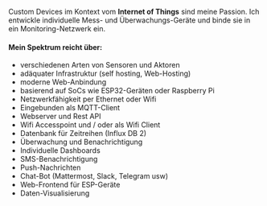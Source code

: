 Custom Devices im Kontext vom **Internet of Things** sind meine Passion.
Ich entwickle individuelle Mess- und Überwachungs-Geräte und binde sie in ein Monitoring-Netzwerk ein.

#### Mein Spektrum reicht über:

- verschiedenen Arten von Sensoren und Aktoren
- adäquater Infrastruktur (self hosting, Web-Hosting)
- moderne Web-Anbindung
- basierend auf SoCs wie ESP32-Geräten oder Raspberry Pi
- Netzwerkfähigkeit per Ethernet oder Wifi
- Eingebunden als MQTT-Client
- Webserver und Rest API
- Wifi Accesspoint und / oder als Wifi Client
- Datenbank für Zeitreihen (Influx DB 2)
- Überwachung und Benachrichtigung
- Individuelle Dashboards
- SMS-Benachrichtigung
- Push-Nachrichten
- Chat-Bot (Mattermost, Slack, Telegram usw)
- Web-Frontend für ESP-Geräte
- Daten-Visualisierung